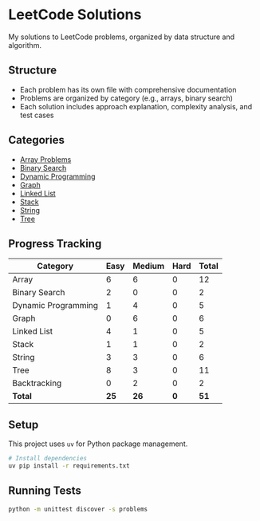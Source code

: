 # LeetCode Solutions

My solutions to LeetCode problems, organized by data structure and algorithm.

## Structure

- Each problem has its own file with comprehensive documentation
- Problems are organized by category (e.g., arrays, binary search)
- Each solution includes approach explanation, complexity analysis, and test cases

## Categories

- [Array Problems](./problems/array/)
- [Binary Search](./problems/binary_search/)
- [Dynamic Programming](./problems/dynamic_programming/)
- [Graph](./problems/graph/)
- [Linked List](./problems/linked_list/)
- [Stack](./problems/stack/)
- [String](./problems/string/)
- [Tree](./problems/tree/)

## Progress Tracking

| Category | Easy | Medium | Hard | Total |
|----------|------|--------|------|-------|
| Array | 6 | 6 | 0 | 12 |
| Binary Search | 2 | 0 | 0 | 2 |
| Dynamic Programming | 1 | 4 | 0 | 5 |
| Graph | 0 | 6 | 0 | 6 |
| Linked List | 4 | 1 | 0 | 5 |
| Stack | 1 | 1 | 0 | 2 |
| String | 3 | 3 | 0 | 6 |
| Tree | 8 | 3 | 0 | 11 |
| Backtracking | 0 | 2 | 0 | 2 |
| **Total** | **25** | **26** | **0** | **51** |




## Setup

This project uses `uv` for Python package management.

```bash
# Install dependencies
uv pip install -r requirements.txt
```

## Running Tests

```bash
python -m unittest discover -s problems
```
